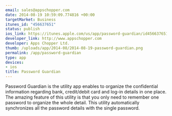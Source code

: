 ```yaml
--- 
email: sales@appschopper.com
date: 2014-08-19 10:59:09.774816 +00:00
targetMarket: Business
itunes_id: "456637651"
status: publish
ios_link: https://itunes.apple.com/us/app/password-guardian/id456637651?mt=8
developer_link: http://www.appschopper.com
developer: Apps Chopper Ltd.
thumb: /uploads/app/2014-08/2014-08-19-password-guardian.png
permalink: /app/password-guardian
type: app
devices: 
- ios
title: Password Guardian
---
```


Password Guardian is the utility app enables to organize the confidential information regarding bank, credit/debit card and log-in details in one place. The amazing feature of this utility is that you only need to remember one password to organize the whole detail. This utility automatically synchronizes all the password details with the single password.
